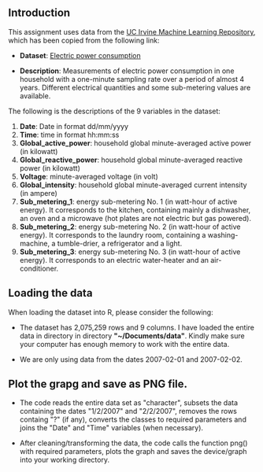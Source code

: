 ## Introduction

This assignment uses data from
the <a href="http://archive.ics.uci.edu/ml/">UC Irvine Machine
Learning Repository</a>, which has been copied from the following link:

* <b>Dataset</b>: <a href="https://d396qusza40orc.cloudfront.net/exdata%2Fdata%2Fhousehold_power_consumption.zip">Electric power consumption</a>

* <b>Description</b>: Measurements of electric power consumption in
one household with a one-minute sampling rate over a period of almost
4 years. Different electrical quantities and some sub-metering values
are available.


The following is the descriptions of the 9 variables in the dataset:

<ol>
<li><b>Date</b>: Date in format dd/mm/yyyy </li>
<li><b>Time</b>: time in format hh:mm:ss </li>
<li><b>Global_active_power</b>: household global minute-averaged active power (in kilowatt) </li>
<li><b>Global_reactive_power</b>: household global minute-averaged reactive power (in kilowatt) </li>
<li><b>Voltage</b>: minute-averaged voltage (in volt) </li>
<li><b>Global_intensity</b>: household global minute-averaged current intensity (in ampere) </li>
<li><b>Sub_metering_1</b>: energy sub-metering No. 1 (in watt-hour of active energy). It corresponds to the kitchen, containing mainly a dishwasher, an oven and a microwave (hot plates are not electric but gas powered). </li>
<li><b>Sub_metering_2</b>: energy sub-metering No. 2 (in watt-hour of active energy). It corresponds to the laundry room, containing a washing-machine, a tumble-drier, a refrigerator and a light. </li>
<li><b>Sub_metering_3</b>: energy sub-metering No. 3 (in watt-hour of active energy). It corresponds to an electric water-heater and an air-conditioner.</li>
</ol>

## Loading the data





When loading the dataset into R, please consider the following:

* The dataset has 2,075,259 rows and 9 columns. I have loaded the entire
data in directory in directory <b>"~/Documents/data"</b>.
Kindly make sure your computer has enough memory to work with the entire data.

* We are only using data from the dates 2007-02-01 and 2007-02-02.

## Plot the grapg and save as PNG file.





* The code reads the entire data set as "character", subsets the data containing the dates
"1/2/2007" and "2/2/2007", removes the rows containg "?" (if any), converts the classes
to required parameters and joins the "Date" and "Time" variables (when necessary).

* After cleaning/transforming the data, the code calls the function png() with
required parameters, plots the graph and saves the device/graph into your working directory.
